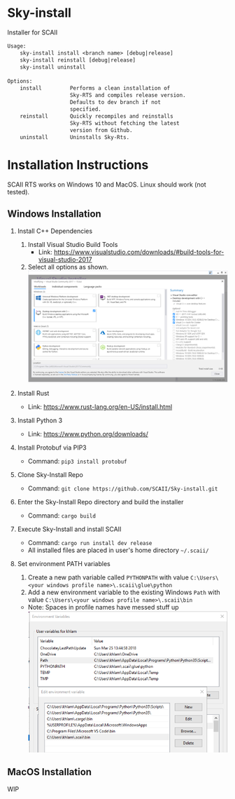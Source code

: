 # Sky-install
Installer for SCAII

```
Usage:
    sky-install install <branch name> [debug|release]
    sky-install reinstall [debug|release]
    sky-install uninstall

Options:
    install         Performs a clean installation of
                    Sky-RTS and compiles release version.
                    Defaults to dev branch if not
                    specified.
    reinstall       Quickly recompiles and reinstalls
                    Sky-RTS without fetching the latest
                    version from Github.
    uninstall       Uninstalls Sky-Rts.
```

# Installation Instructions
SCAII RTS works on Windows 10 and MacOS. Linux should work (not tested).

## Windows Installation
1. Install C++ Dependencies
	1. Install Visual Studio Build Tools
		- Link: https://www.visualstudio.com/downloads/#build-tools-for-visual-studio-2017
	2. Select all options as shown.
		![alt text](https://raw.githubusercontent.com/SCAII/Sky-install/master/images/visual_studio_installer_windows.PNG "oh hai there")

2. Install Rust
	- Link: https://www.rust-lang.org/en-US/install.html

3. Install Python 3
	- Link: https://www.python.org/downloads/

4. Install Protobuf via PIP3
	- Command: `pip3 install protobuf`

5. Clone Sky-Install Repo
	- Command: `git clone https://github.com/SCAII/Sky-install.git`

6. Enter the Sky-Install Repo directory and build the installer
	- Command: `cargo build`

7. Execute Sky-Install and install SCAII
	- Command: `cargo run install dev release`
	- All installed files are placed in user's home directory `~/.scaii/`

8. Set environment PATH variables
	1. Create a new path variable called `PYTHONPATH` with value `C:\Users\<your windows profile name>\.scaii\glue\python` 
	2. Add a new environment variable to the existing Windows `Path` with value `C:\Users\<your windows profile name>\.scaii\bin`
	- Note: Spaces in profile names have messed stuff up
	![alt text](https://raw.githubusercontent.com/SCAII/Sky-install/master/images/windows_path.PNG "confusing picture")

## MacOS Installation
WIP